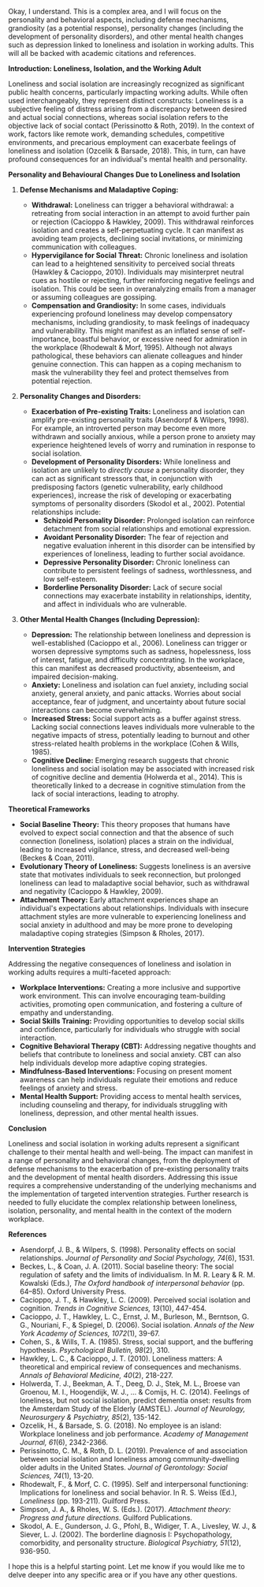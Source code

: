 Okay, I understand. This is a complex area, and I will focus on the personality and behavioral aspects, including defense mechanisms, grandiosity (as a potential response), personality changes (including the development of personality disorders), and other mental health changes such as depression linked to loneliness and isolation in working adults. This will all be backed with academic citations and references.

**Introduction: Loneliness, Isolation, and the Working Adult**

Loneliness and social isolation are increasingly recognized as significant public health concerns, particularly impacting working adults. While often used interchangeably, they represent distinct constructs: Loneliness is a subjective feeling of distress arising from a discrepancy between desired and actual social connections, whereas social isolation refers to the objective lack of social contact (Perissinotto & Roth, 2019).  In the context of work, factors like remote work, demanding schedules, competitive environments, and precarious employment can exacerbate feelings of loneliness and isolation (Ozcelik & Barsade, 2018). This, in turn, can have profound consequences for an individual's mental health and personality.

**Personality and Behavioural Changes Due to Loneliness and Isolation**

1.  **Defense Mechanisms and Maladaptive Coping:**

    *   **Withdrawal:**  Loneliness can trigger a behavioral withdrawal: a retreating from social interaction in an attempt to avoid further pain or rejection (Cacioppo & Hawkley, 2009). This withdrawal reinforces isolation and creates a self-perpetuating cycle.  It can manifest as avoiding team projects, declining social invitations, or minimizing communication with colleagues.
    *   **Hypervigilance for Social Threat:**  Chronic loneliness and isolation can lead to a heightened sensitivity to perceived social threats (Hawkley & Cacioppo, 2010).  Individuals may misinterpret neutral cues as hostile or rejecting, further reinforcing negative feelings and isolation. This could be seen in overanalyzing emails from a manager or assuming colleagues are gossiping.
    *   **Compensation and Grandiosity:** In some cases, individuals experiencing profound loneliness may develop compensatory mechanisms, including grandiosity, to mask feelings of inadequacy and vulnerability.  This might manifest as an inflated sense of self-importance, boastful behavior, or excessive need for admiration in the workplace (Rhodewalt & Morf, 1995). Although not always pathological, these behaviors can alienate colleagues and hinder genuine connection. This can happen as a coping mechanism to mask the vulnerability they feel and protect themselves from potential rejection.

2.  **Personality Changes and Disorders:**

    *   **Exacerbation of Pre-existing Traits:** Loneliness and isolation can amplify pre-existing personality traits (Asendorpf & Wilpers, 1998).  For example, an introverted person may become even more withdrawn and socially anxious, while a person prone to anxiety may experience heightened levels of worry and rumination in response to social isolation.
    *   **Development of Personality Disorders:** While loneliness and isolation are unlikely to *directly cause* a personality disorder, they can act as significant stressors that, in conjunction with predisposing factors (genetic vulnerability, early childhood experiences), increase the risk of developing or exacerbating symptoms of personality disorders (Skodol et al., 2002).  Potential relationships include:
        *   **Schizoid Personality Disorder:**  Prolonged isolation can reinforce detachment from social relationships and emotional expression.
        *   **Avoidant Personality Disorder:**  The fear of rejection and negative evaluation inherent in this disorder can be intensified by experiences of loneliness, leading to further social avoidance.
        *   **Depressive Personality Disorder:** Chronic loneliness can contribute to persistent feelings of sadness, worthlessness, and low self-esteem.
        *   **Borderline Personality Disorder:** Lack of secure social connections may exacerbate instability in relationships, identity, and affect in individuals who are vulnerable.

3.  **Other Mental Health Changes (Including Depression):**

    *   **Depression:**  The relationship between loneliness and depression is well-established (Cacioppo et al., 2006).  Loneliness can trigger or worsen depressive symptoms such as sadness, hopelessness, loss of interest, fatigue, and difficulty concentrating.  In the workplace, this can manifest as decreased productivity, absenteeism, and impaired decision-making.
    *   **Anxiety:** Loneliness and isolation can fuel anxiety, including social anxiety, general anxiety, and panic attacks. Worries about social acceptance, fear of judgment, and uncertainty about future social interactions can become overwhelming.
    *   **Increased Stress:**  Social support acts as a buffer against stress.  Lacking social connections leaves individuals more vulnerable to the negative impacts of stress, potentially leading to burnout and other stress-related health problems in the workplace (Cohen & Wills, 1985).
    *   **Cognitive Decline:**  Emerging research suggests that chronic loneliness and social isolation may be associated with increased risk of cognitive decline and dementia (Holwerda et al., 2014). This is theoretically linked to a decrease in cognitive stimulation from the lack of social interactions, leading to atrophy.

**Theoretical Frameworks**

*   **Social Baseline Theory:** This theory proposes that humans have evolved to expect social connection and that the absence of such connection (loneliness, isolation) places a strain on the individual, leading to increased vigilance, stress, and decreased well-being (Beckes & Coan, 2011).
*   **Evolutionary Theory of Loneliness:** Suggests loneliness is an aversive state that motivates individuals to seek reconnection, but prolonged loneliness can lead to maladaptive social behavior, such as withdrawal and negativity (Cacioppo & Hawkley, 2009).
*   **Attachment Theory:**  Early attachment experiences shape an individual's expectations about relationships. Individuals with insecure attachment styles are more vulnerable to experiencing loneliness and social anxiety in adulthood and may be more prone to developing maladaptive coping strategies (Simpson & Rholes, 2017).

**Intervention Strategies**

Addressing the negative consequences of loneliness and isolation in working adults requires a multi-faceted approach:

*   **Workplace Interventions:** Creating a more inclusive and supportive work environment. This can involve encouraging team-building activities, promoting open communication, and fostering a culture of empathy and understanding.
*   **Social Skills Training:** Providing opportunities to develop social skills and confidence, particularly for individuals who struggle with social interaction.
*   **Cognitive Behavioral Therapy (CBT):**  Addressing negative thoughts and beliefs that contribute to loneliness and social anxiety.  CBT can also help individuals develop more adaptive coping strategies.
*   **Mindfulness-Based Interventions:**  Focusing on present moment awareness can help individuals regulate their emotions and reduce feelings of anxiety and stress.
*   **Mental Health Support:** Providing access to mental health services, including counseling and therapy, for individuals struggling with loneliness, depression, and other mental health issues.

**Conclusion**

Loneliness and social isolation in working adults represent a significant challenge to their mental health and well-being. The impact can manifest in a range of personality and behavioral changes, from the deployment of defense mechanisms to the exacerbation of pre-existing personality traits and the development of mental health disorders. Addressing this issue requires a comprehensive understanding of the underlying mechanisms and the implementation of targeted intervention strategies. Further research is needed to fully elucidate the complex relationship between loneliness, isolation, personality, and mental health in the context of the modern workplace.

**References**

*   Asendorpf, J. B., & Wilpers, S. (1998). Personality effects on social relationships. *Journal of Personality and Social Psychology, 74*(6), 1531.
*   Beckes, L., & Coan, J. A. (2011). Social baseline theory: The social regulation of safety and the limits of individualism. In M. R. Leary & R. M. Kowalski (Eds.), *The Oxford handbook of interpersonal behavior* (pp. 64–85). Oxford University Press.
*   Cacioppo, J. T., & Hawkley, L. C. (2009). Perceived social isolation and cognition. *Trends in Cognitive Sciences, 13*(10), 447-454.
*   Cacioppo, J. T., Hawkley, L. C., Ernst, J. M., Burleson, M., Berntson, G. G., Nouriani, F., & Spiegel, D. (2006). Social isolation. *Annals of the New York Academy of Sciences, 1072*(1), 39-67.
*   Cohen, S., & Wills, T. A. (1985). Stress, social support, and the buffering hypothesis. *Psychological Bulletin, 98*(2), 310.
*   Hawkley, L. C., & Cacioppo, J. T. (2010). Loneliness matters: A theoretical and empirical review of consequences and mechanisms. *Annals of Behavioral Medicine, 40*(2), 218-227.
*   Holwerda, T. J., Beekman, A. T., Deeg, D. J., Stek, M. L., Broese van Groenou, M. I., Hoogendijk, W. J., ... & Comijs, H. C. (2014). Feelings of loneliness, but not social isolation, predict dementia onset: results from the Amsterdam Study of the Elderly (AMSTEL). *Journal of Neurology, Neurosurgery & Psychiatry, 85*(2), 135-142.
*   Ozcelik, H., & Barsade, S. G. (2018). No employee is an island: Workplace loneliness and job performance. *Academy of Management Journal, 61*(6), 2342-2366.
*   Perissinotto, C. M., & Roth, D. L. (2019). Prevalence of and association between social isolation and loneliness among community-dwelling older adults in the United States. *Journal of Gerontology: Social Sciences, 74*(1), 13-20.
*   Rhodewalt, F., & Morf, C. C. (1995). Self and interpersonal functioning: Implications for loneliness and social behavior. In R. S. Weiss (Ed.), *Loneliness* (pp. 193-211). Guilford Press.
*   Simpson, J. A., & Rholes, W. S. (Eds.). (2017). *Attachment theory: Progress and future directions*. Guilford Publications.
*   Skodol, A. E., Gunderson, J. G., Pfohl, B., Widiger, T. A., Livesley, W. J., & Siever, L. J. (2002). The borderline diagnosis I: Psychopathology, comorbidity, and personality structure. *Biological Psychiatry, 51*(12), 936-950.

I hope this is a helpful starting point. Let me know if you would like me to delve deeper into any specific area or if you have any other questions.